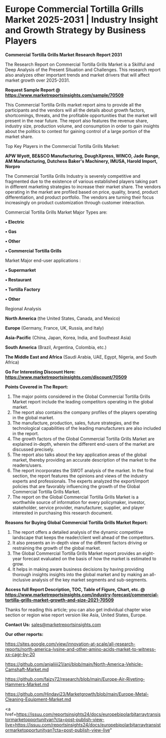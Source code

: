 # Europe Commercial Tortilla Grills Market 2025-2031 | Industry Insight and Growth Strategy by Business Players

<strong>Commercial Tortilla Grills Market Research Report 2031</strong>

The Research Report on Commercial Tortilla Grills Market is a Skillful and Deep Analysis of the Present Situation and Challenges. This research report also analyzes other important trends and market drivers that will affect market growth over 2025-2031.

<strong>Request Sample Report @ <a href=https://www.marketreportsinsights.com/sample/70509>https://www.marketreportsinsights.com/sample/70509</a></strong>

This Commercial Tortilla Grills market report aims to provide all the participants and the vendors will all the details about growth factors, shortcomings, threats, and the profitable opportunities that the market will present in the near future. The report also features the revenue share, industry size, production volume, and consumption in order to gain insights about the politics to contest for gaining control of a large portion of the market share.

Top Key Players in the Commercial Tortilla Grills Market:

<strong>APW Wyott, BE&SCO Manufacturing, DoughXpress, WINCO, Jade Range, AM Manufacturing, Dutchess Baker&#39;s Machinery, IMUSA, Harold Import, Norpro</strong>

The Commercial Tortilla Grills Industry is severely competitive and fragmented due to the existence of various established players taking part in different marketing strategies to increase their market share. The vendors operating in the market are profiled based on price, quality, brand, product differentiation, and product portfolio. The vendors are turning their focus increasingly on product customization through customer interaction.

Commercial Tortilla Grills Market Major Types are:

<strong>• Electric

• Gas

• Other

• Commercial Tortilla Grills</strong>

Market Major end-user applications :

<strong>• Supermarket

• Restaurant

• Tortilla Factory

• Other</strong>

Regional Analysis

</u><strong><b>North America</b></strong> (the United States, Canada, and Mexico)

<strong><b>Europe </b></strong>(Germany, France, UK, Russia, and Italy)

<strong><b>Asia-Pacific</b></strong> (China, Japan, Korea, India, and Southeast Asia)

<strong><b>South America</b></strong> (Brazil, Argentina, Colombia, etc.)

<strong><b>The Middle East and Africa</b></strong> (Saudi Arabia, UAE, Egypt, Nigeria, and South Africa)

<strong>Go For Interesting Discount Here: <a href=https://www.marketreportsinsights.com/discount/70509>https://www.marketreportsinsights.com/discount/70509</a></strong>

<strong>Points Covered in The Report:</strong>
<ol>
  <li>The major points considered in the Global Commercial Tortilla Grills Market report include the leading competitors operating in the global market.</li>
  <li>The report also contains the company profiles of the players operating in the global market.</li>
  <li>The manufacture, production, sales, future strategies, and the technological capabilities of the leading manufacturers are also included in the report.</li>
  <li>The growth factors of the Global Commercial Tortilla Grills Market are explained in-depth, wherein the different end-users of the market are discussed precisely.</li>
  <li>The report also talks about the key application areas of the global market, thereby providing an accurate description of the market to the readers/users.</li>
  <li>The report incorporates the SWOT analysis of the market. In the final section, the report features the opinions and views of the industry experts and professionals. The experts analyzed the export/import policies that are favorably influencing the growth of the Global Commercial Tortilla Grills Market.</li>
  <li>The report on the Global Commercial Tortilla Grills Market is a worthwhile source of information for every policymaker, investor, stakeholder, service provider, manufacturer, supplier, and player interested in purchasing this research document.</li>
</ol>
<strong>Reasons for Buying Global Commercial Tortilla Grills Market Report:</strong>

<ol>
  <li>The report offers a detailed analysis of the dynamic competitive landscape that keeps the reader/client well ahead of the competitors.</li>
  <li>It also presents an in-depth view of the different factors driving or restraining the growth of the global market.</li>
  <li>The Global Commercial Tortilla Grills Market report provides an eight-year forecast evaluated on the basis of how the market is estimated to grow.</li>
  <li>It helps in making aware business decisions by having providing thorough insights insights into the global market and by making an all-inclusive analysis of the key market segments and sub-segments.</li>
</ol>
<strong>Access full Report Description, TOC, Table of Figure, Chart, etc. @ <a href=https://www.marketreportsinsights.com/industry-forecast/commercial-tortilla-grills-market-growth-and-size-2021-70509>https://www.marketreportsinsights.com/industry-forecast/commercial-tortilla-grills-market-growth-and-size-2021-70509</a></strong>


Thanks for reading this article; you can also get individual chapter wise section or region wise report version like Asia, United States, Europe.

<strong>Contact Us:</strong>
sales@marketreportsinsights.com

<strong>Our other reports:</strong>

<a href=https://sites.google.com/view/innovation-at-scale/all-research-reports/north-america-lysine-and-other-amino-acids-market-to-witness-xx-cagr-by-20>https://sites.google.com/view/innovation-at-scale/all-research-reports/north-america-lysine-and-other-amino-acids-market-to-witness-xx-cagr-by-20</a>

<a href=https://github.com/anjaliiii21/anj/blob/main/North-America-Vehicle-Camshaft-Market.md>https://github.com/anjaliiii21/anj/blob/main/North-America-Vehicle-Camshaft-Market.md</a>

<a href=https://github.com/faizy72/research/blob/main/Europe-Air-Riveting-Hammers-Market.md>https://github.com/faizy72/research/blob/main/Europe-Air-Riveting-Hammers-Market.md</a>

<a href=https://github.com/Hindavi23/Marketgrowth/blob/main/Europe-Metal-Cleaning-Equipment-Market.md>https://github.com/Hindavi23/Marketgrowth/blob/main/Europe-Metal-Cleaning-Equipment-Market.md</a>

<a href=https://issuu.com/reportsinsights24/docs/europebipolarbjtarraytransistormarketopportunityan?cta=post-publish-view-live>https://issuu.com/reportsinsights24/docs/europebipolarbjtarraytransistormarketopportunityan?cta=post-publish-view-live</a>"
